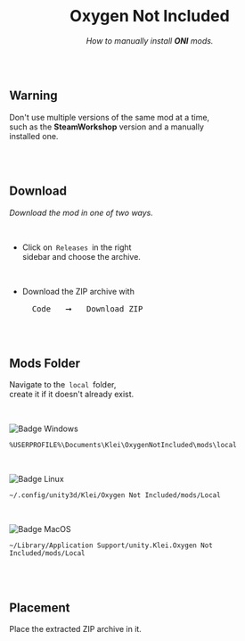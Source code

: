 
<br>

<div align = center>

# Oxygen Not Included

*How to manually install **ONI** mods.*

</div>

<br>
<br>

## Warning

Don't use multiple versions of the same mod at a time, <br>
such as the **SteamWorkshop** version and a manually <br>
installed one.

<br>
<br>

## Download

*Download the mod in one of two ways.*

<br>

-   Click on  `Releases`  in the right <br>
    sidebar and choose the archive.
    
    <br>

-   Download the ZIP archive with

    <kbd>  Code  </kbd>  ➞  <kbd>  Download ZIP  </kbd>

<br>
<br>

## Mods Folder

Navigate to the  `local`  folder, <br>
create it if it doesn't already exist.

<br>

![Badge Windows]

```
%USERPROFILE%\Documents\Klei\OxygenNotIncluded\mods\local
```

<br>

![Badge Linux]

```
~/.config/unity3d/Klei/Oxygen Not Included/mods/Local
```

<br>

![Badge MacOS]

```
~/Library/Application Support/unity.Klei.Oxygen Not Included/mods/Local
```

<br>
<br>

## Placement

Place the extracted ZIP archive in it.

<br>


<!----------------------------------------------------------------------------->


<!---------------------------------[ Badges ]---------------------------------->

[Badge Windows]: https://img.shields.io/badge/Windows-0078D6?style=for-the-badge&logoColor=white&logo=Windows
[Badge Linux]: https://img.shields.io/badge/Linux-10B981?style=for-the-badge&logoColor=white&logo=Linux
[Badge MacOS]: https://img.shields.io/badge/MacOS-333333?style=for-the-badge&logoColor=white&logo=MacOS
